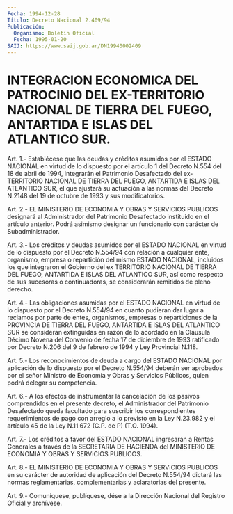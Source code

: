 ```yaml
---
Fecha: 1994-12-28
Título: Decreto Nacional 2.409/94
Publicación:
  Organismo: Boletín Oficial
  Fecha: 1995-01-20
SAIJ: https://www.saij.gob.ar/DN19940002409
---
```

# INTEGRACION ECONOMICA DEL PATROCINIO DEL EX-TERRITORIO NACIONAL DE TIERRA DEL FUEGO, ANTARTIDA E ISLAS DEL ATLANTICO SUR.

<a id="1"></a>
Art. 1.- Establécese que las deudas y créditos asumidos por el ESTADO  NACIONAL  en  virtud  de lo dispuesto por el artículo 1 del Decreto N.554 del 18 de abril de  1994,  integrarán  el  Patrimonio Desafectado   del  ex-TERRITORIO  NACIONAL  DE  TIERRA  DEL  FUEGO, ANTARTIDA E ISLAS  DEL  ATLANTICO SUR, el que ajustará su actuación a las normas del Decreto  N.2148  del  19  de octubre de 1993 y sus modificatorios.

<a id="2"></a>
Art. 2.- EL MINISTERIO DE ECONOMIA Y OBRAS Y SERVICIOS PUBLICOS designará  al  Administrador  del Patrimonio Desafectado instituido en el artículo anterior. Podrá  asimismo  designar  un  funcionario con carácter de Subadministrador.

<a id="3"></a>
Art. 3.- Los créditos y deudas asumidos por el ESTADO NACIONAL en virtud  de  lo  dispuesto por el Decreto N.554/94 con relación a cualquier ente, organismo,  empresa  o repartición del mismo ESTADO NACIONAL,  incluidos  los  que  integraron    el  Gobierno  del  ex TERRITORIO  NACIONAL  DE TIERRA DEL FUEGO, ANTARTIDA  E  ISLAS  DEL ATLANTICO SUR, así como  respecto de sus sucesoras o continuadoras, se considerarán remitidos de pleno derecho.

<a id="4"></a>
Art.  4.-  Las obligaciones asumidas por el ESTADO NACIONAL en virtud de lo dispuesto  por  el Decreto N.554/94 en cuanto pudieran dar lugar a reclamos por parte  de  entes,  organismos,  empresas o reparticiones  de  la  PROVINCIA  DE TIERRA DEL FUEGO, ANTARTIDA  E ISLAS DEL ATLANTICO SUR se consideran  extinguidas  en  razón de lo acordado en la Cláusula Décimo Novena del Convenio de fecha  17  de diciembre  de 1993 ratificado por Decreto N.206 del 9 de febrero de 1994 y Ley Provincial N.118.

<a id="5"></a>
Art.  5.-  Los  reconocimientos  de  deuda  a cargo del ESTADO NACIONAL  por  aplicación  de lo dispuesto por el Decreto  N.554/94 deberán ser aprobados por el  señor  Ministro de Economía y Obras y Servicios Públicos, quien podrá delegar su competencia.

<a id="6"></a>
Art.  6.-  A los efectos de instrumentar la cancelación de los pasivos comprendidos  en  el presente decreto, el Administrador del Patrimonio  Desafectado  queda    facultado    para  suscribir  los correspondientes requerimientos de pago con arreglo  a  lo previsto en  la  Ley  N.23.982 y el artículo 45 de la Ley N.11.672 (C.P.  de P) (T.O. 1994).

<a id="7"></a>
Art. 7.- Los créditos a favor del ESTADO NACIONAL ingresarán a Rentas  Generales  a  través  de  la  SECRETARIA  DE  HACIENDA  del MINISTERIO DE ECONOMIA Y OBRAS Y SERVICIOS PUBLICOS.

<a id="8"></a>
Art. 8.- EL MINISTERIO DE ECONOMIA Y OBRAS Y SERVICIOS PUBLICOS en su  carácter  de  autoridad  de aplicación del Decreto  N.554/94 dictará las normas reglamentarias,  complementarias  y aclaratorias del presente.

<a id="9"></a>
Art. 9.- Comuníquese, publíquese, dése a la Dirección Nacional del Registro Oficial y archívese.